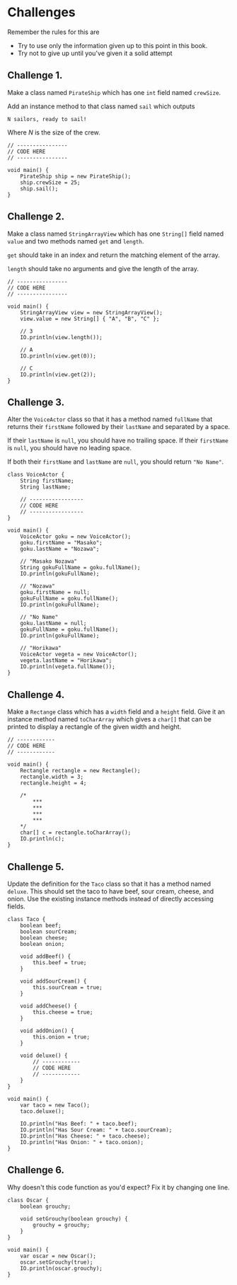 # Challenges

Remember the rules for this are

- Try to use only the information given up to this point in this book.
- Try not to give up until you've given it a solid attempt

## Challenge 1.

Make a class named `PirateShip` which has one `int` field
named `crewSize`.

Add an instance method to that class named `sail` which outputs

```
N sailors, ready to sail!
```

Where *N* is the size of the crew.

```java,editable
// ----------------
// CODE HERE
// ----------------

void main() {
    PirateShip ship = new PirateShip();
    ship.crewSize = 25;
    ship.sail();
}
```

## Challenge 2.

Make a class named `StringArrayView` which has
one `String[]` field named `value`
 and two methods named `get` and `length`.

`get` should take in an index and return the matching element
of the array.

`length` should take no arguments and give the length of the array.

```java,editable
// ----------------
// CODE HERE
// ----------------

void main() {
    StringArrayView view = new StringArrayView();
    view.value = new String[] { "A", "B", "C" };

    // 3
    IO.println(view.length());

    // A
    IO.println(view.get(0));

    // C
    IO.println(view.get(2));
}
```

## Challenge 3.

Alter the `VoiceActor` class so that it has a method named `fullName`
that returns their `firstName` followed by their `lastName` and separated
by a space.

If their `lastName` is `null`, you should have no trailing space.
If their `firstName` is `null`, you should have no leading space.

If both their `firstName` and `lastName` are `null`, you should
return `"No Name"`.

```java,editable
class VoiceActor {
    String firstName;
    String lastName;

    // -----------------
    // CODE HERE
    // -----------------
}

void main() {
    VoiceActor goku = new VoiceActor();
    goku.firstName = "Masako";
    goku.lastName = "Nozawa";

    // "Masako Nozawa"
    String gokuFullName = goku.fullName();
    IO.println(gokuFullName);

    // "Nozawa"
    goku.firstName = null;
    gokuFullName = goku.fullName();
    IO.println(gokuFullName);

    // "No Name"
    goku.lastName = null;
    gokuFullName = goku.fullName();
    IO.println(gokuFullName);

    // "Horikawa"
    VoiceActor vegeta = new VoiceActor();
    vegeta.lastName = "Horikawa";
    IO.println(vegeta.fullName());
}
```

## Challenge 4.

Make a `Rectange` class which has a `width` field and a `height`
field. Give it an instance method named `toCharArray` which gives
a `char[]` that can be printed to display a rectangle of the given
width and height.

```java,editable
// ------------
// CODE HERE
// ------------

void main() {
    Rectangle rectangle = new Rectangle();
    rectangle.width = 3;
    rectangle.height = 4;

    /*
        ***
        ***
        ***
        ***
    */
    char[] c = rectangle.toCharArray();
    IO.println(c);
}
```

## Challenge 5.

Update the definition for the `Taco` class so that it has a method named
`deluxe`. This should set the taco to have beef, sour cream, cheese,
and onion. Use the existing instance methods instead of directly accessing
fields.

```java,editable
class Taco {
    boolean beef;
    boolean sourCream;
    boolean cheese;
    boolean onion;

    void addBeef() {
        this.beef = true;
    }

    void addSourCream() {
        this.sourCream = true;
    }

    void addCheese() {
        this.cheese = true;
    }

    void addOnion() {
        this.onion = true;
    }

    void deluxe() {
        // ------------
        // CODE HERE
        // ------------
    }
}

void main() {
    var taco = new Taco();
    taco.deluxe();

    IO.println("Has Beef: " + taco.beef);
    IO.println("Has Sour Cream: " + taco.sourCream);
    IO.println("Has Cheese: " + taco.cheese);
    IO.println("Has Onion: " + taco.onion);
}
```

## Challenge 6.

Why doesn't this code function as you'd expect? Fix it by changing one line.

```java,editable
class Oscar {
    boolean grouchy;

    void setGrouchy(boolean grouchy) {
        grouchy = grouchy;
    }
}

void main() {
    var oscar = new Oscar();
    oscar.setGrouchy(true);
    IO.println(oscar.grouchy);
}
```